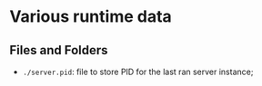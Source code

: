 # Various runtime data

## Files and Folders

* `./server.pid`: file to store PID for the last ran server instance;
